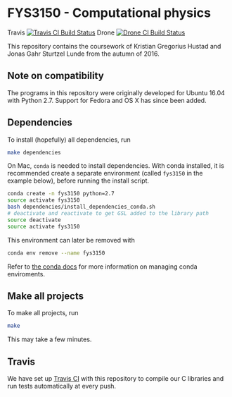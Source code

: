# FYS3150 - Computational physics
Travis [![Travis CI Build Status](https://travis-ci.org/KGHustad/FYS3150.svg?branch=master)](https://travis-ci.org/KGHustad/FYS3150) Drone [![Drone CI Build Status](https://drone.doconce.org/api/badges/KGHustad/FYS3150/status.svg)](https://drone.doconce.org/api/badges/KGHustad/FYS3150/status.svg)

This repository contains the coursework of Kristian Gregorius Hustad and Jonas Gahr Sturtzel Lunde from the autumn of 2016.

## Note on compatibility
The programs in this repository were originally developed for Ubuntu 16.04 with Python 2.7. Support for Fedora and OS X has since been added.

## Dependencies
To install (hopefully) all dependencies, run
``` sh
make dependencies
```

On Mac, `conda` is needed to install dependencies. With conda installed, it is recommended create a separate environment (called `fys3150` in the example below), before running the install script.
``` sh
conda create -n fys3150 python=2.7
source activate fys3150
bash dependencies/install_dependencies_conda.sh
# deactivate and reactivate to get GSL added to the library path
source deactivate
source activate fys3150
```

This environment can later be removed with
``` sh
conda env remove --name fys3150
```

Refer to [the conda docs](https://conda.io/docs/user-guide/tasks/manage-environments.html) for more information on managing conda enviroments.

## Make all projects
To make all projects, run
``` sh
make
```

This may take a few minutes.

## Travis
We have set up [Travis CI](https://travis-ci.org/KGHustad/FYS3150) with this repository to compile our C libraries and run tests automatically at every push.
